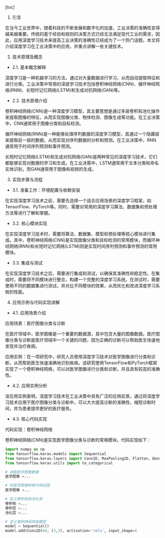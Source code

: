
[toc]                    
                
                
1. 引言

在当今工业世界中，随着科技的不断发展和数字化的加速，工业决策的准确性变得越来越重要。传统的基于经验和规则的决策方式已经无法满足现代工业的需求，因此，应用深度学习技术来提高工业决策的准确性已经成为了一个热门话题。本文将介绍深度学习在工业决策中的应用，并重点讲解一些关键技术。

2. 技术原理及概念

- 2.1. 基本概念解释

深度学习是一种机器学习的方法，通过对大量数据进行学习，从而自动提取特征和进行分类。工业决策中常用的深度学习技术包括卷积神经网络(CNN)、循环神经网络(RNN)、长短时记忆网络(LSTM)和生成对抗网络(GAN)等。

- 2.2. 技术原理介绍

卷积神经网络(CNN)是一种深度学习模型，其主要思想是通过多层卷积和池化操作来提取图像的特征，从而实现图像分类、物体检测、图像生成等功能。在工业决策中，CNN通常用于图像分类和目标检测。

循环神经网络(RNN)是一种能够处理序列数据的深度学习模型，其通过一个隐藏层来提取前一层的数据，从而实现对序列数据的分析和预测。在工业决策中，RNN通常用于时间序列预测和事件预测。

长短时记忆网络(LSTM)和生成对抗网络(GAN)是两种常见的深度学习技术，它们都能够实现对数据的学习和生成。在工业决策中，LSTM通常用于文本分类和命名实体识别，而GAN通常用于图像和视频的生成。

3. 实现步骤与流程

- 3.1. 准备工作：环境配置与依赖安装

在实现深度学习技术之前，需要先选择一个适合应用场景的深度学习框架，如TensorFlow、PyTorch等。同时，需要对常用的深度学习算法、数据集和预处理方法等进行了解和掌握。

- 3.2. 核心模块实现

在实现深度学习技术时，需要将算法、数据集、模型和预处理等核心模块进行集成。其中，卷积神经网络(CNN)是实现图像分类和目标检测的常用模块，而循环神经网络(RNN)和长短时记忆网络(LSTM)则是实现时间序列预测和事件预测的常用模块。

- 3.3. 集成与测试

在实现深度学习技术之后，需要进行集成和测试，以确保其准确性和稳定性。在集成时，需要将不同模块进行整合，构建一个完整的深度学习系统。在测试时，需要使用不同的数据集进行测试，并对比不同模块的效果，从而优化和改进深度学习系统的性能。

4. 应用示例与代码实现讲解

- 4.1. 应用场景介绍

应用场景：医疗图像分类与诊断

在医疗领域中，医学图像是一个重要的数据源，其中包含大量的图像数据。医疗图像分类与诊断是医疗领域中一个关键的问题，因为正确的诊断可以帮助医生快速地发现并治疗疾病。

应用实例：在一项研究中，研究人员使用深度学习技术对医学图像进行分类和诊断，从而帮助医生快速准确地识别疾病。该研究使用TensorFlow和PyTorch框架实现了一个卷积神经网络，可以对医学图像进行分类和诊断，并且具有较高的准确性。

- 4.2. 应用实例分析

该应用实例表明，深度学习技术在工业决策中具有广泛的应用前景。通过将深度学习技术应用于医疗图像分类与诊断中，可以大大提高诊断的准确性，缩短诊断时间，并为患者提供更好的医疗服务。

- 4.3. 核心代码实现

代码实现：卷积神经网络

卷积神经网络(CNN)是实现医学图像分类与诊断的常用模块，代码实现如下：
```python
import numpy as np
from tensorflow.keras.models import Sequential
from tensorflow.keras.layers import Conv2D, MaxPooling2D, Flatten, Dense
from tensorflow.keras.utils import to_categorical

# 读取医学图像数据
医学图像 =...

# 将医学图像转换为特征图
医学图像 =...

# 定义卷积核和池化层
卷积核 =...
卷积层 =...
池化层 =...

# 定义卷积神经网络模型
model = Sequential()
model.add(Conv2D(64, (3,3), activation='relu', input_shape=(
```

